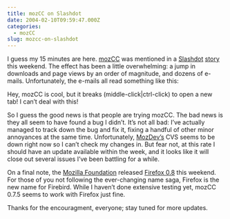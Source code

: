 ```yaml
---
title: mozCC on Slashdot
date: 2004-02-10T09:59:47.000Z
categories:
  - mozCC
slug: mozcc-on-slashdot
---
```

I guess my 15 minutes are here. [mozCC][1]  was mentioned in a [Slashdot][2]  [story][3]  this weekend. The effect has been a little overwhelming: a jump in downloads and page views by an order of magnitude, and dozens of e-mails. Unfortunately, the e-mails all read something like this:

Hey, mozCC is cool, but it breaks (middle-click|ctrl-click) to open a new tab! I can’t deal with this!

So I guess the good news is that people are trying mozCC. The bad news is they all seem to have found a bug I didn’t. It’s not all bad: I’ve actually managed to track down the bug and fix it, fixing a handful of other minor annoyances at the same time. Unfortunately, [MozDev’s][4]  CVS seems to be down right now so I can’t check my changes in. But fear not, at this rate I should have an update available within the week, and it looks like it will close out several issues I’ve been battling for a while.

On a final note, the [Mozilla Foundation][5]  released [Firefox 0.8][6]  this weekend. For those of you not following the ever-changing name saga, Firefox is the new name for Firebird. While I haven’t done extensive testing yet, mozCC 0.7.5 seems to work with Firefox just fine.

Thanks for the encouragment, everyone; stay tuned for more updates.



 [1]: http://yergler.net/projects/mozcc
 [2]: http://slashdot.org
 [3]: http://developers.slashdot.org/article.pl?sid=04/02/08/180230&mode=thread&tid=117&tid=99
 [4]: http://mozdev.org
 [5]: http://mozilla.org
 [6]: http://www.mozilla.org/products/firefox/
